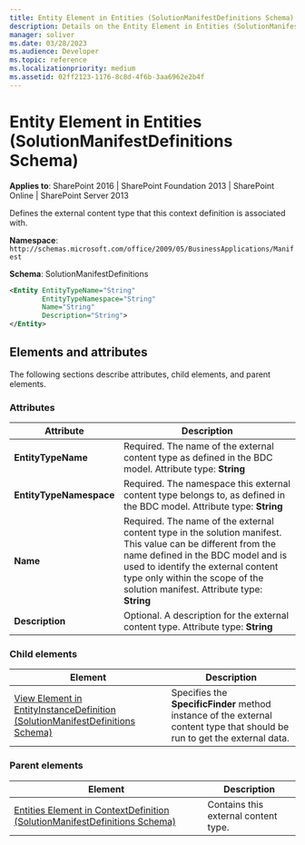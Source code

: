 ```yaml
---
title: Entity Element in Entities (SolutionManifestDefinitions Schema)
description: Details on the Entity Element in Entities (SolutionManifestDefinitions Schema)
manager: soliver
ms.date: 03/28/2023
ms.audience: Developer
ms.topic: reference
ms.localizationpriority: medium
ms.assetid: 02ff2123-1176-8c8d-4f6b-3aa6962e2b4f
---
```


# Entity Element in Entities (SolutionManifestDefinitions Schema)

**Applies to**: SharePoint 2016 | SharePoint Foundation 2013 | SharePoint Online | SharePoint Server 2013

Defines the external content type that this context definition is associated with.

**Namespace**: `http://schemas.microsoft.com/office/2009/05/BusinessApplications/Manifest`

**Schema**: SolutionManifestDefinitions

```XML
<Entity EntityTypeName="String"
        EntityTypeNamespace="String"
        Name="String"
        Description="String">
</Entity>
```

## Elements and attributes

The following sections describe attributes, child elements, and parent elements.

### Attributes

|        Attribute        |                                                                                                                                Description                                                                                                                                |
| ----------------------- | ------------------------------------------------------------------------------------------------------------------------------------------------------------------------------------------------------------------------------------------------------------------------- |
| **EntityTypeName**      | Required. The name of the external content type as defined in the BDC model. Attribute type: **String**                                                                                                                                                                   |
| **EntityTypeNamespace** | Required. The namespace this external content type belongs to, as defined in the BDC model. Attribute type: **String**                                                                                                                                                    |
| **Name**                | Required. The name of the external content type in the solution manifest. This value can be different from the name defined in the BDC model and is used to identify the external content type only within the scope of the solution manifest. Attribute type: **String** |
| **Description**         | Optional. A description for the external content type. Attribute type: **String**                                                                                                                                                                                         |

### Child elements

| Element | Description |
| --- | --- |
| [View Element in EntityInstanceDefinition (SolutionManifestDefinitions Schema)](view-element-in-entityinstancedefinition-solutionmanifestdefinitions-schema.md) | Specifies the **SpecificFinder** method instance of the external content type that should be run to get the external data. |

### Parent elements

| Element | Description |
| --- | --- |
| [Entities Element in ContextDefinition (SolutionManifestDefinitions Schema)](entities-element-in-contextdefinition-solutionmanifestdefinitions-schema.md) | Contains this external content type. |
